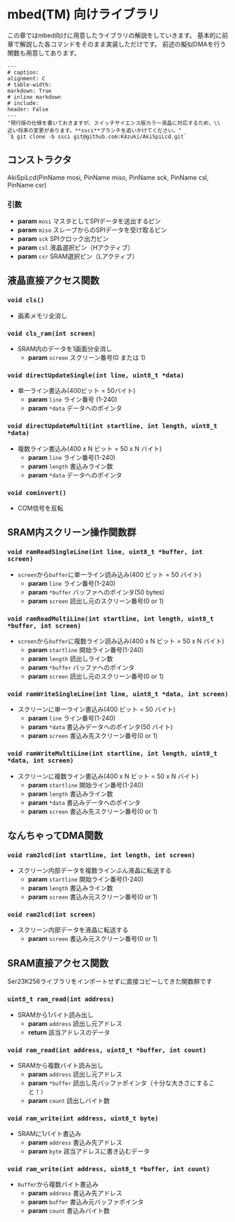 # mbed(TM) 向けライブラリ

この章ではmbed向けに用意したライブラリの解説をしていきます。
基本的に前章で解説した各コマンドをそのまま実装しただけです。
前述の擬似DMAを行う関数も用意してあります。

```table
---
# caption:
alignment: C
# table-width:
markdown: True
# inline markdown
# include:
header: False
---
"現行版の仕様を書いておきますが、スイッチサイエンス版カラー液晶に対応するため、\\
近い将来の変更があります。**ssci**ブランチを追いかけてください。"
`$ git clone -b ssci git@github.com:K4zuki/AkiSpiLcd.git`
```

## コンストラクタ
AkiSpiLcd(PinName mosi, PinName miso, PinName sck, PinName csl, PinName csr)

### 引数
* **param** `mosi` マスタとしてSPIデータを送出するピン
* **param** `miso` スレーブからのSPIデータを受け取るピン
* **param** `sck` SPIクロック出力ピン
* **param** `csl` 液晶選択ピン（Hアクティブ）
* **param** `csr` SRAM選択ピン（Lアクティブ）

## 液晶直接アクセス関数
### `void cls()`
* 画素メモリ全消し

### `void cls_ram(int screen)`
* SRAM内のデータを1画面分全消し
    * **param** `screen` スクリーン番号(0 または 1)

### `void directUpdateSingle(int line, uint8_t *data)`
* 単一ライン書込み(400ビット = 50バイト)
    * **param** `line` ライン番号 (1-240)
    * **param** `*data` データへのポインタ

### `void directUpdateMulti(int startline, int length, uint8_t *data)`
* 複数ライン書込み(400 x N ビット = 50 x N バイト)
    * **param** `line` ライン番号(1-240)
    * **param** `length` 書込みライン数
    * **param** `*data` データへのポインタ

### `void cominvert()`
* COM信号を反転

## SRAM内スクリーン操作関数群
### `void ramReadSingleLine(int line, uint8_t *buffer, int screen)`
* `screen`から`buffer`に単一ライン読み込み(400 ビット = 50 バイト)
    * **param** `line` ライン番号(1-240)
    * **param** `*buffer` バッファへのポインタ(50 bytes)
    * **param** `screen` 読出し元のスクリーン番号(0 or 1)

### `void ramReadMultiLine(int startline, int length, uint8_t *buffer, int screen)`
* `screen`から`buffer`に複数ライン読み込み(400 x N ビット = 50 x N バイト)
    * **param** `startline` 開始ライン番号(1-240)
    * **param** `length` 読出しライン数
    * **param** `*buffer` バッファへのポインタ
    * **param** `screen` 読出し元のスクリーン番号(0 or 1)

### `void ramWriteSingleLine(int line, uint8_t *data, int screen)`
* スクリーンに単一ライン書込み(400 ビット = 50 バイト)
    * **param** `line` ライン番号(1-240)
    * **param** `*data` 書込みデータへのポインタ(50 バイト)
    * **param** `screen` 書込み先スクリーン番号(0 or 1)

### `void ramWriteMultiLine(int startline, int length, uint8_t *data, int screen)`
* スクリーンに複数ライン書込み(400 x N ビット = 50 x N バイト)
    * **param** `startline` 開始ライン番号(1-240)
    * **param** `length` 書込みライン数
    * **param** `*data` 書込みデータへのポインタ
    * **param** `screen` 書込み先スクリーン番号(0 or 1)

## **なんちゃってDMA関数**
### `void ram2lcd(int startline, int length, int screen)`
* スクリーン内部データを複数ラインぶん液晶に転送する
    * **param** `startline` 開始ライン番号(1-240)
    * **param** `length` 書込みライン数
    * **param** `screen` 書込み元スクリーン番号(0 or 1)

### `void ram2lcd(int screen)`
* スクリーン内部データを液晶に転送する
    * **param** `screen` 書込み元スクリーン番号(0 or 1)

## SRAM直接アクセス関数
Ser23K256ライブラリをインポートせずに直接コピーしてきた関数群です

### `uint8_t ram_read(int address)`
* SRAMから1バイト読み出し
    * **param** `address` 読出し元アドレス
    * **return** 該当アドレスのデータ

### `void ram_read(int address, uint8_t *buffer, int count)`
* SRAMから複数バイト読み出し
    * **param** `address` 読出し元アドレス
    * **param** `*buffer` 読出し先バッファポインタ（十分な大きさにすること！）
    * **param** `count` 読出しバイト数

### `void ram_write(int address, uint8_t byte)`
* SRAMに1バイト書込み
    * **param** `address` 書込み先アドレス
    * **param** `byte` 該当アドレスに書き込むデータ

### `void ram_write(int address, uint8_t *buffer, int count)`
* `buffer`から複数バイト書込み
    * **param** `address` 書込み先アドレス
    * **param** `buffer` 書込み元バッファポインタ
    * **param** `count` 書込みバイト数
